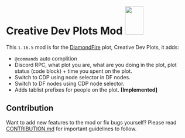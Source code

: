 # Creative Dev Plots Mod <img src="https://cdn.discordapp.com/attachments/880530712179126332/887600496003674192/Untitled_1.png" width="50" height="77"/>
This `1.16.5` mod is for the [DiamondFire](http://mcdiamondfire.com) plot, Creative Dev Plots, it adds:
* `@commands` auto complition
* Discord RPC, what plot you are, what are you doing in the plot, plot status (code block) + time you spent on the plot.
* Switch to CDP using node selector in DF nodes.
* Switch to DF nodes using CDP node selector.
* Adds tablist prefixes for people on the plot. **[Implemented]**

## Contribution

Want to add new features to the mod or fix bugs yourself? Please read [CONTRIBUTION.md](CONTRIBUTION.md) for important guidelines to follow.

